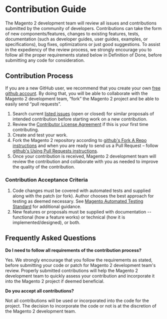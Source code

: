 # Contribution Guide

The Magento 2 development team will review all issues and contributions submitted by the community of developers. Contributions can take the form of new components/features, changes to existing features, tests, documentation (such as developer guides, user guides, examples, or specifications), bug fixes, optimizations or just good suggestions. To assist in the expediency of the review process, we strongly encourage you to follow all the proper requirements stated below in Definition of Done, before submitting any code for consideration.

## Contribution Process

If you are a new GitHub user, we recommend that you create your own [free github account](https://github.com/signup/free). By doing that, you will be able to collaborate with the Magento 2 development team, “fork” the Magento 2 project and be able to easily send “pull requests”.

1. Search current [listed issues](https://github.com/magento/magento2/issues) (open or closed) for similar proposals of intended contribution before starting work on a new contribution.
2. Review the [Contributor License Agreement](https://github.com/magento/magento2/blob/master/CONTRIBUTOR_LICENSE_AGREEMENT.html) if this is your first time contributing.
3. Create and test your work.
4. Fork the Magento 2 repository according to [github's Fork A Repo instructions](https://help.github.com/articles/fork-a-repo) and when you are ready to send us a Pull Request – follow [github's Using Pull Requests instructions](https://help.github.com/articles/using-pull-requests).
5. Once your contribution is received, Magento 2 development team will review the contribution and collaborate with you as needed to improve the quality of the contribution.

### Contribution Acceptance Criteria

1. Code changes must be covered with automated tests and supplied along with the patch (or fork). Author chooses the best approach for testing as deemed necessary. See [Magento Automated Testing Standard](https://github.com/magento/magento2/wiki/Magento-Automated-Testing-Standard) for additional guidance.
2. New features or proposals must be supplied with documentation -- functional (how a feature works) or technical (how it is implemented/designed), or both.

## Frequently Asked Questions

**Do I need to follow all requirements of the contribution process?**

Yes. We strongly encourage that you follow the requirements as stated, before submitting your code or patch for Magento 2 development team's review. Properly submitted contributions will help the Magento 2 development team to quickly assess your contribution and incorporate it into the Magento 2 project if deemed beneficial.

**Do you accept all contributions?**

Not all contributions will be used or incorporated into the code for the project. The decision to incorporate the code or not is at the discretion of the Magento 2 development team.
